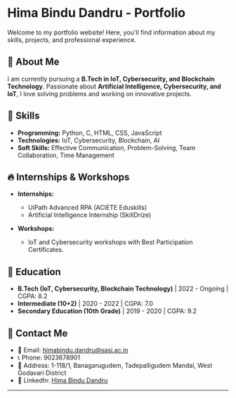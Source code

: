 # Hima Bindu Dandru - Portfolio

Welcome to my portfolio website! Here, you'll find information about my skills, projects, and professional experience.

## 🌟 About Me
I am currently pursuing a **B.Tech in IoT, Cybersecurity, and Blockchain Technology**. Passionate about **Artificial Intelligence, Cybersecurity, and IoT**, I love solving problems and working on innovative projects.

## 🚀 Skills
- **Programming:** Python, C, HTML, CSS, JavaScript
- **Technologies:** IoT, Cybersecurity, Blockchain, AI
- **Soft Skills:** Effective Communication, Problem-Solving, Team Collaboration, Time Management

## 🔥 Internships & Workshops
- **Internships:**  
  - UiPath Advanced RPA (ACIETE Eduskills)  
  - Artificial Intelligence Internship (SkillDrize)

- **Workshops:**  
  - IoT and Cybersecurity workshops with Best Participation Certificates.

## 📜 Education
- **B.Tech (IoT, Cybersecurity, Blockchain Technology)** | 2022 - Ongoing | CGPA: 8.2  
- **Intermediate (10+2)** | 2020 - 2022 | CGPA: 7.0  
- **Secondary Education (10th Grade)** | 2019 - 2020 | CGPA: 9.2  

## 📩 Contact Me
- 📧 Email: [himabindu.dandru@sasi.ac.in](mailto:himabindu.dandru@sasi.ac.in)  
- 📞 Phone: 9023678901  
- 📍 Address: 1-118/1, Banagarugudem, Tadepalligudem Mandal, West Godavari District  
- 🔗 LinkedIn: [Hima Bindu Dandru](https://www.linkedin.com/in/hima-bindu-dandru-ab184632b/)  

---
